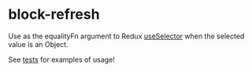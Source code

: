 # block-refresh

Use as the equalityFn argument to Redux
[useSelector](https://react-redux.js.org/api/hooks#useselector) when the
selected value is an Object.

See
[tests](https://github.com/karmaniverous/block-refresh/blob/main/lib/blockRefresh/blockRefresh.test.js)
for examples of usage!
